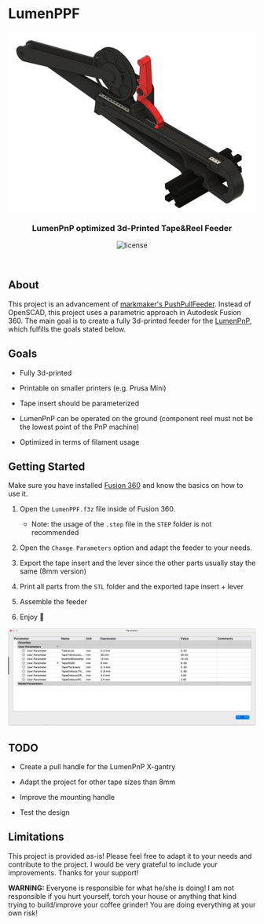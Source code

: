 # LumenPPF

<p align="center">
  <img width="600" src="assets/cad.png">
  <h3 align="center">LumenPnP optimized 3d-Printed Tape&Reel Feeder</h3>
  <p align="center">
    <img alt="license" src="https://img.shields.io/badge/license-GPL-blue">
  </p>
</p>
<br>

## About

This project is an advancement of [markmaker's PushPullFeeder](https://github.com/markmaker/PushPullFeeder). Instead of OpenSCAD, this project uses a parametric approach in Autodesk Fusion 360. The main goal is to create a fully 3d-printed feeder for the [LumenPnP](https://github.com/index-machines/index), which fulfills the goals stated below.

## Goals

* Fully 3d-printed

* Printable on smaller printers (e.g. Prusa Mini)

* Tape insert should be parameterized

* LumenPnP can be operated on the ground (component reel must not be the lowest point of the PnP machine)

* Optimized in terms of filament usage

## Getting Started

Make sure you have installed [Fusion 360](https://www.autodesk.com/products/fusion-360/overview) and know the basics on how to use it.

1. Open the `LumenPPF.f3z` file inside of Fusion 360.
   
   * Note: the usage of the `.step` file in the `STEP` folder is not recommended

2. Open the `Change Parameters` option and adapt the feeder to your needs.

3. Export the tape insert and the lever since the other parts usually stay the same (8mm version)

4. Print all parts from the `STL` folder and the exported tape insert + lever

5. Assemble the feeder

6. Enjoy 🎉

<img title="" src="assets/params.png" alt="" width="628"> 

## TODO

* Create a pull handle for the LumenPnP X-gantry

* Adapt the project for other tape sizes than 8mm

* Improve the mounting handle

* Test the design

## Limitations

This project is provided as-is!
Please feel free to adapt it to your needs and contribute to the project. I would be very grateful to include your improvements. Thanks for your support!

**WARNING:** Everyone is responsible for what he/she is doing! I am not responsible if you hurt yourself, torch your house or anything that kind trying to build/improve your coffee grinder! You are doing everything at your own risk!
